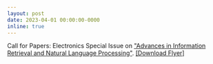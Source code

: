 ```yaml
---
layout: post
date: 2023-04-01 00:00:00-0000
inline: true
---
```

Call for Papers: Electronics Special Issue on ["Advances in Information Retrieval and Natural Language Processing"](https://www.mdpi.com/journal/electronics/special_issues/6XM0GNVZC7). [[Download Flyer]](https://www.mdpi.com/journal/electronics/special_issue_flyer_pdf/6XM0GNVZC7/web)
